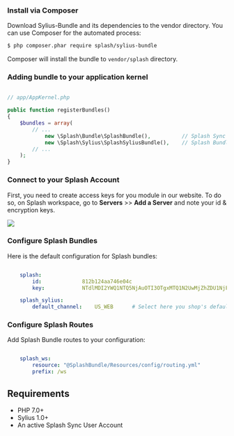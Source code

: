 
### Install via Composer

Download Sylius-Bundle and its dependencies to the vendor directory. You can use Composer for the automated process:

```bash
$ php composer.phar require splash/sylius-bundle
```

Composer will install the bundle to `vendor/splash` directory.

### Adding bundle to your application kernel

```php

// app/AppKernel.php

public function registerBundles()
{
    $bundles = array(
        // ...
            new \Splash\Bundle\SplashBundle(),          // Splash Sync Core PHP Bundle 
            new \Splash\Sylius\SplashSyliusBundle(),    // Splash Bundle for Sylius
        // ...
    );
}

```

### Connect to your Splash Account

First, you need to create access keys for you module in our website. To do so, on Splash workspace, go to **Servers** >> **Add a Server** and note your id & encryption keys. 

![](https://splashsync.github.io/Sylius-Bundle/img/screenshot_2.png)
 

### Configure Splash Bundles

Here is the default configuration for Splash bundles:

```yml

    splash:
        id:             812b124aa746e04c                                        # Your Splash Server Id
        key:            NTdlMDI2YWQ1NTQ5NjAuOTI3OTgxMTQ1N2UwMjZhZDU1NjFiMS      # Your Server Secret Encryption Key

    splash_sylius:
        default_channel:    US_WEB      # Select here you shop's default channel

```

### Configure Splash Routes

Add Splash Bundle routes to your configuration:

```yml

    splash_ws:
        resource: "@SplashBundle/Resources/config/routing.yml"
        prefix: /ws

```

## Requirements

* PHP 7.0+
* Sylius 1.0+
* An active Splash Sync User Account
